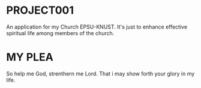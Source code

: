 # PROJECT001
An application for my Church EPSU-KNUST.
It's just to enhance effective spiritual life among members of the church.
# MY PLEA
So help me God, strenthern me Lord. That i may show forth your glory in my life. 
